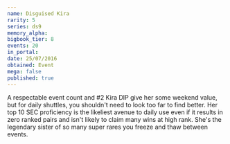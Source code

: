 ```yaml
---
name: Disguised Kira
rarity: 5
series: ds9
memory_alpha:
bigbook_tier: 8
events: 20
in_portal:
date: 25/07/2016
obtained: Event
mega: false
published: true
---
```


A respectable event count and #2 Kira DIP give her some weekend value, but for daily shuttles, you shouldn't need to look too far to find better. Her top 10 SEC proficiency is the likeliest avenue to daily use even if it results in zero ranked pairs and isn't likely to claim many wins at high rank. She's the legendary sister of so many super rares you freeze and thaw between events.
